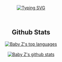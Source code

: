 <div align="center">
<BR>

[![Typing SVG](https://readme-typing-svg.demolab.com?font=Bebas+Neue&size=37&duration=3000&pause=1000&color=FFD700&center=true&vCenter=true&width=500&height=60&lines=Hey+I'm+Mio;I'm+19+years+old)](https://github.com/MiooDev)
</div>
<tr>
<BR>
<h2 align="center">Github Stats</h2>
<div align="center">

  
[![Baby Z's top languages](https://github-readme-stats.vercel.app/api/top-langs/?username=MiooDev&theme=discord_old_blurple)](https://github.com/MiooDev)
  </BR>
  </BR>
[![Baby Z's github stats](https://github-readme-stats.vercel.app/api?username=MiooDev&theme=discord_old_blurple)](https://github.com/MiooDev)
